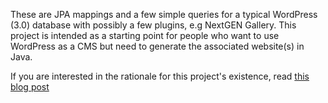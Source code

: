 These are JPA mappings and a few simple queries for a typical WordPress (3.0) database with possibly a few plugins, e.g NextGEN Gallery.
This project is intended as a starting point for people who want to use WordPress as a CMS but need to generate the associated website(s) in Java.

If you are interested in the rationale for this project's existence, read [this blog post](http://palacehotel-software.com/2010/07/use-wordpress-to-feed-your-java-powered-website/)